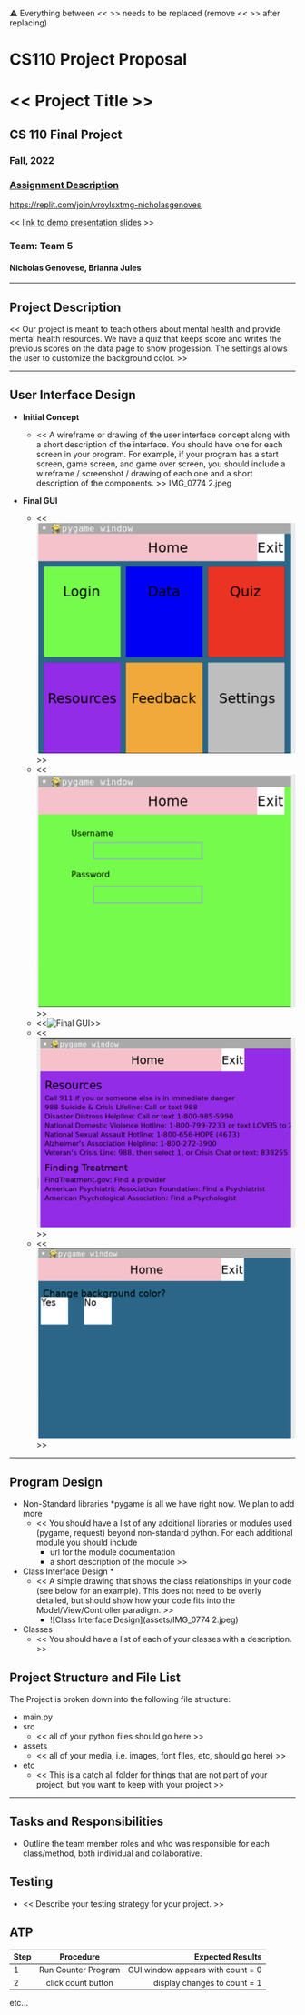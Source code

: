 :warning: Everything between << >> needs to be replaced (remove << >> after replacing)
# CS110 Project Proposal
# << Project Title >>
## CS 110 Final Project
### Fall, 2022
### [Assignment Description](https://docs.google.com/document/d/1H4R6yLL7som1lglyXWZ04RvTp_RvRFCCBn6sqv-82ps/edit?usp=sharing)

https://replit.com/join/vroylsxtmg-nicholasgenoves

<< [link to demo presentation slides](#) >>

### Team: Team 5
#### Nicholas Genovese, Brianna Jules

***

## Project Description

<< Our project is meant to teach others about mental health and provide mental health resources. We have a quiz that keeps score and writes the previous scores on the data page to show progession. The settings allows the user to customize the background color. >>
***    

## User Interface Design

- **Initial Concept**
  - << A wireframe or drawing of the user interface concept along with a short description of the interface. You should have one for each screen in your program. For example, if your program has a start screen, game screen, and game over screen, you should include a wireframe / screenshot / drawing of each one and a short description of the components. >>
   IMG_0774 2.jpeg 
    
- **Final GUI**
  - <<![Homescreen](homescreensc.png)>>
  - <<![Final GUI](loginsc.png)>>
  - <<![Final GUI](quizsc.png)>>
  - <<![Final GUI](resourcessc.png) >>
  - <<![Final GUI](settingssc.png) >>
***        

## Program Design

* Non-Standard libraries
    *pygame is all we have right now. We plan to add more
    * << You should have a list of any additional libraries or modules used (pygame, request) beyond non-standard python. 
         For each additional module you should include
         - url for the module documentation
         - a short description of the module >>
* Class Interface Design
  * 
    * << A simple drawing that shows the class relationships in your code (see below for an example). This does not need to be overly detailed, but should show how your code fits into the Model/View/Controller paradigm. >>
        * ![Class Interface Design](assets/IMG_0774 2.jpeg) 
* Classes
    * << You should have a list of each of your classes with a description. >>

## Project Structure and File List

The Project is broken down into the following file structure:

* main.py
* src
    * << all of your python files should go here >>
* assets
    * << all of your media, i.e. images, font files, etc, should go here) >>
* etc
    * << This is a catch all folder for things that are not part of your project, but you want to keep with your project >>

***

## Tasks and Responsibilities 

   * Outline the team member roles and who was responsible for each class/method, both individual and collaborative.

## Testing

* << Describe your testing strategy for your project. >>

## ATP

| Step                 |Procedure             |Expected Results                   |
|----------------------|:--------------------:|----------------------------------:|
|  1                   | Run Counter Program  |GUI window appears with count = 0  |
|  2                   | click count button   | display changes to count = 1      |
etc...
